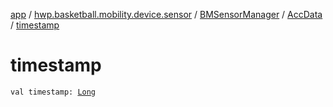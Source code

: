 [app](../../../index.md) / [hwp.basketball.mobility.device.sensor](../../index.md) / [BMSensorManager](../index.md) / [AccData](index.md) / [timestamp](.)

# timestamp

`val timestamp: `[`Long`](https://kotlinlang.org/api/latest/jvm/stdlib/kotlin/-long/index.html)